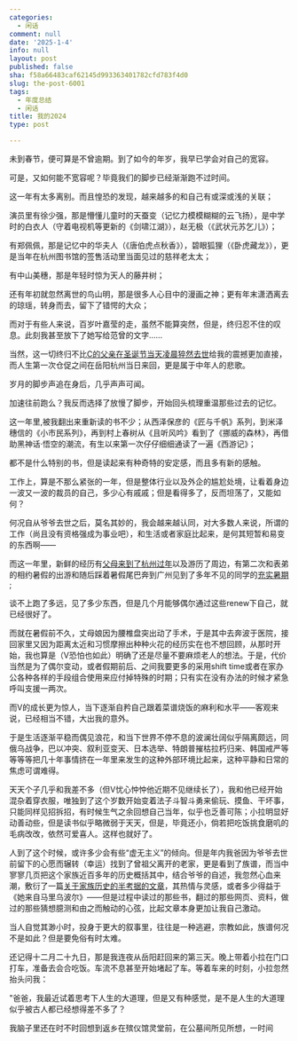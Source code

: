 ```yaml
---
categories:
  - 闲话
comment: null
date: '2025-1-4'
info: null
layout: post
published: false
sha: f58a66483caf62145d993363401782cfd783f4d0
slug: the-post-6001
tags:
  - 年度总结
  - 闲话
title: 我的2024
type: post

---
```


未到春节，便可算是不曾逾期。到了如今的年岁，我早已学会对自己的宽容。

可是，又如何能不宽容呢？毕竟我们的脚步已经渐渐跑不过时间。

这一年有太多离别。而且惶恐的发现，越来越多的和自己有或深或浅的关联；

演员里有徐少强，那是懵懂儿童时的天蚕变（记忆力模模糊糊的云飞扬），是中学时的白衣人（守着电视机等更新的《剑啸江湖》），赵无极（《武状元苏乞儿》）；

有郑佩佩，那是记忆中的华夫人（《唐伯虎点秋香》），碧眼狐狸（《卧虎藏龙》），更是当年在杭州图书馆的签售活动里当面见过的慈祥老太太；

有中山美穗，那是年轻时惊为天人的藤井树；

还有年初就忽然离世的鸟山明，那是很多人心目中的漫画之神；更有年末潇洒离去的琼瑶，转身而去，留下了错愕的大众；

而对于有些人来说，百岁叶嘉莹的走，虽然不能算突然，但是，终归忍不住的叹息。此刻我甚至放下了她写给范曾的文字……

当然，这一切终归不比[C的父亲在圣诞节当天凌晨猝然去世](https://shinemoon.github.io/the-post-5072)给我的震撼更加直接，而人生第一次仓促之间在岳阳杭州当日来回，更是属于中年人的悲歌。

岁月的脚步声追在身后，几乎声声可闻。

加速往前跑么？我反而选择了放慢了脚步，开始回头梳理重温那些过去的记忆。

这一年里,被我翻出来重新读的书不少；从西泽保彦的《匠与千帆》系列，到米泽穗信的《小市民系列》，再到村上春树从《且听风吟》看到了《挪威的森林》，再借助黑神话·悟空的潮流，有生以来第一次仔仔细细通读了一遍《西游记》；

都不是什么特别的书，但是读起来有种奇特的安定感，而且多有新的感触。

工作上，算是不那么紧张的一年，但是整体行业以及外企的尴尬处境，让看着身边一波又一波的裁员的自己，多少心有戚戚；但是看得多了，反而坦荡了，又能如何？

何况自从爷爷去世之后，莫名其妙的，我会越来越认同，对大多数人来说，所谓的工作（尚且没有资格强成为事业吧），和生活或者家庭比起来，是何其短暂和易变的东西啊——

而这一年里，新鲜的经历有[父母来到了杭州过年](https://shinemoon.github.io/the-post-8127)以及游历了周边，有第二次和表弟的相约暑假的出游和随后踩着暑假尾巴奔到广州见到了多年不见的同学的[充实暑期](https://shinemoon.github.io/the-post-2061) ;

谈不上跑了多远，见了多少东西，但是几个月能够偶尔通过这些renew下自己，就已经很好了。

而就在暑假前不久，丈母娘因为腰椎盘突出动了手术，于是其中去奔波于医院，接回家里又因为距离太近和习惯摩擦出种种火花的经历实在也不想回顾，从那时开始，我也算是（V恐怕也如此）明确了还是尽量不要麻烦老人的想法。于是，代价当然是为了偶尔变动，或者假期前后、之间我要更多的采用shift time或者在家办公各种各样的手段组合使用来应付掉特殊的时期；只有实在没有办法的时候才紧急呼叫支援一两次。

而V的成长更为惊人，当下逐渐自矜自己跟着菜谱烧饭的麻利和水平——客观来说，已经相当不错，大出我的意外。

于是生活逐渐平稳而偶见浪花，和当下世界不停不息的波澜壮阔似乎隔离颇远，同俄乌战争，巴以冲突、叙利亚变天、日本选举、特朗普摧枯拉朽归来、韩国戒严等等等等把几十年事情挤在一年里来发生的这种外部环境比起来，这种平静和日常的焦虑可谓难得。

天天个子几乎和我差不多（但V忧心忡忡他近期不见继续长了），我和他已经开始混杂着穿衣服，唯独到了这个岁数开始变着法子斗智斗勇来偷玩、摸鱼、干坏事，只能同样见招拆招，有时候生气之余回想自己当年，似乎也乏善可陈；小拉明显好动善动些，但是读书似乎略微弱于天天，但是，毕竟还小，倘若把吃饭挑食磨叽的毛病改改，依然可爱喜人。这样也就好了。

人到了这个时候，或许多少会有些“虚无主义”的倾向。但是年内我爸因为爷爷去世前留下的心愿而辗转（幸运）找到了曾祖父离开的老家，更是看到了族谱，而当中寥寥几页把这个家族近百多年的历史概括其中，结合爷爷的自述，我忽然心血来潮，敷衍了一篇[关于家族历史的半考据的文章](https://shinemoon.github.io/the-post-9577)，其热情与灵感，或者多少得益于《她来自马里乌波尔》——但是过程中读过的那些书，翻过的那些网页、资料，做过的那些猜想臆测和由之而触动的心弦，比起文章本身更加让我自己激动。

当人自觉其渺小时，投身于更大的叙事里，往往是一种逃避，宗教如此，族谱何况不是如此？但是要免俗有时太难。

还记得十二月二十九日，那是我连夜从岳阳赶回来的第三天。晚上带着小拉在门口打车，准备去会合吃饭。车流不息甚至开始堵起了车。等着车来的时刻，小拉忽然抬头问我：

"爸爸，我最近试着思考下人生的大道理，但是又有种感觉，是不是人生的大道理似乎被古人都已经想得差不多了？

我脑子里还在时不时回想到返乡在殡仪馆灵堂前，在公墓间所见所想，一时间